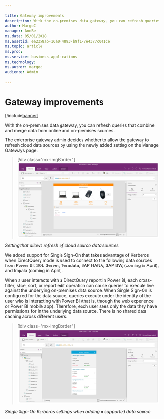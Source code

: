 ```yaml
---

title: Gateway improvements
description: With the on-premises data gateway, you can refresh queries that combine and merge data from online and on-premises sources.
author: MargoC
manager: AnnBe
ms.date: 05/01/2018
ms.assetid: ea2358ab-16a0-4893-b9f1-7e4377c001ce
ms.topic: article
ms.prod: 
ms.service: business-applications
ms.technology: 
ms.author: margoc
audience: Admin

---
```


# Gateway improvements

[!include[banner](../../../includes/banner.md)]

With the on-premises data gateway, you can refresh queries that combine and
merge data from online and on-premises sources.

The enterprise gateway admin decides whether to allow the gateway to refresh
cloud data sources by using the newly added setting on the Manage Gateways page.

> [!div class="mx-imgBorder"] 
> ![Setting that allows refresh of cloud source data sources](media/index-1.png "Setting that allows refresh of cloud source data sources")

*Setting that allows refresh of cloud source data sources*

We added support for Single Sign-On that takes advantage of Kerberos when
DirectQuery mode is used to connect to the following data sources from Power BI:
SQL Server, Teradata, SAP HANA, SAP BW, (coming in April), and Impala (coming in
April).

When a user interacts with a DirectQuery report in Power BI, each cross-filter,
slice, sort, or report edit operation can cause queries to execute live against
the underlying on-premises data source. When Single Sign-On is configured for
the data source, queries execute under the identity of the user who is
interacting with Power BI (that is, through the web experience or Power BI
mobile app). Therefore, each user sees only the data they have permissions for
in the underlying data source. There is no shared data caching across different
users.

> [!div class="mx-imgBorder"] 
> ![Single Sign-On Kerberos settings when adding a supported data source](media/index-2.png "Single Sign-On Kerberos settings when adding a supported data source")

*Single Sign-On Kerberos settings when adding a supported data source*
